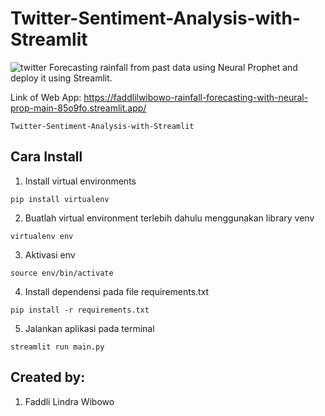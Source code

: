 # Twitter-Sentiment-Analysis-with-Streamlit

![twitter](https://cdn.analyticsvidhya.com/wp-content/uploads/2021/06/79592twitter.jpg)
Forecasting rainfall from past data using Neural Prophet and deploy it using Streamlit.

Link of Web App: https://faddlilwibowo-rainfall-forecasting-with-neural-prop-main-85o9fo.streamlit.app/
```
Twitter-Sentiment-Analysis-with-Streamlit
```
## Cara Install
1. Install virtual environments
```
pip install virtualenv
```
2. Buatlah virtual environment terlebih dahulu menggunakan library venv
```
virtualenv env
```
3. Aktivasi env
```
source env/bin/activate
```
4. Install dependensi pada file requirements.txt
```
pip install -r requirements.txt
```
5. Jalankan aplikasi pada terminal
```
streamlit run main.py
```

## Created by:
1. Faddli Lindra Wibowo